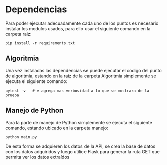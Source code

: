 # Dependencias
Para poder ejecutar adecuadamente cada uno de los puntos es necesario instalar los modulos usados, para ello usar el siguiente comando en la carpeta raiz:
```
pip install -r requirements.txt    
```

## Algoritmia
Una vez instaladas las dependencias se puede ejecutar el codigo del punto de algoritmia, estando en la raiz de la carpeta Algoritmia simplemente se ejecuta el siguiente comando:
```
pytest -v   #-v agrega mas verbosidad a lo que se mostrara de la prueba
```
## Manejo de Python
Para la parte de manejo de Python simplemente se ejecuta el siguiente comando, estando ubicado en la carpeta manejo:
```
python main.py
```
De esta forma se adquieren los datos de la API, se crea la base de datos con los datos adquiridos y luego utilice Flask para generar la ruta GET que permita ver los
datos extraídos
